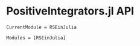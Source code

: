 # PositiveIntegrators.jl API

```@meta
CurrentModule = RSEinJulia
```

```@autodocs
Modules = [RSEinJulia]
```
